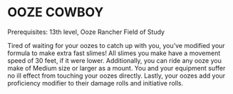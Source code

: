 # OOZE COWBOY

Prerequisites: 13th level, Ooze Rancher Field of Study

Tired of waiting for your oozes to catch up with you, you’ve modified your formula to make extra fast slimes! All slimes you make have a movement speed of 30 feet, if it were lower. Additionally, you can ride any ooze you make of Medium size or larger as a mount. You and your equipment suffer no ill effect from touching your oozes directly. Lastly, your oozes add your proficiency modifier to their damage rolls and initiative rolls.